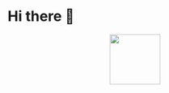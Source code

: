 <h1>
  Hi there 👋
</h1>

<div id="header" align="center">
  <img src="https://media.giphy.com/media/v1.Y2lkPTc5MGI3NjExNjVscWUxMmplendkbGI5a3Y2cGtxM3M0bGhpNXl3cG5neTN0aWJieCZlcD12MV9pbnRlcm5hbF9naWZfYnlfaWQmY3Q9Zw/QXwtfadqo7wbfmT46H/giphy.gif" width=100>
</div>

<div id="badges" align="center">
  <img src="https://komarev.com/ghpvc/?username=your-github-username&style=flat-square&color=blue" alt=""/>

</div>
<!--
**FornOmega/FornOmega** is a ✨ _special_ ✨ repository because its `README.md` (this file) appears on your GitHub profile.

Here are some ideas to get you started:

- 🔭 I’m currently working on ...
- 🌱 I’m currently learning ...
- 👯 I’m looking to collaborate on ...
- 🤔 I’m looking for help with ...
- 💬 Ask me about ...
- 📫 How to reach me: ...
- 😄 Pronouns: ...
- ⚡ Fun fact: ...
-->
